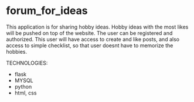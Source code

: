# forum_for_ideas
This application is for sharing hobby ideas. 
Hobby ideas with the most likes will be pushed on top of the website.
The user can be registered and authorized. This user will have access to create and like posts,
and also access to simple checklist, so that user doesnt have to memorize the hobbies.

TECHNOLOGIES:
- flask
- MYSQL
- python
- html, css

